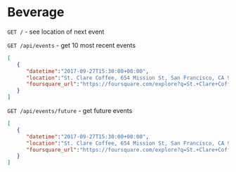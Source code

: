 # Beverage

`GET /` - see location of next event

`GET /api/events` - get 10 most recent events
```json
[
   {
      "datetime":"2017-09-27T15:30:00+00:00",
      "location":"St. Clare Coffee, 654 Mission St, San Francisco, CA 94105",
      "foursquare_url":"https://foursquare.com/explore?q=St.+Clare+Coffee%0A654+Mission+St%0ASan+Francisco+CA+94105"
   }
]
```
`GET /api/events/future` - get future events
```json
[
   {
      "datetime":"2017-09-27T15:30:00+00:00",
      "location":"St. Clare Coffee, 654 Mission St, San Francisco, CA 94105",
      "foursquare_url":"https://foursquare.com/explore?q=St.+Clare+Coffee%0A654+Mission+St%0ASan+Francisco+CA+94105"
   }
]
```